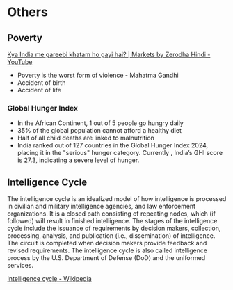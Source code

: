 # Others

## Poverty

[Kya India me gareebi khatam ho gayi hai? | Markets by Zerodha Hindi - YouTube](https://www.youtube.com/watch?v=v65L8vekQq0)

- Poverty is the worst form of violence - Mahatma Gandhi
- Accident of birth
- Accident of life

### Global Hunger Index

- In the African Continent, 1 out of 5 people go hungry daily
- 35% of the global population cannot afford a healthy diet
- Half of all child deaths are linked to malnutrition
- India ranked out of 127 countries in the Global Hunger Index 2024, placing it in the "serious" hunger category. Currently , India’s GHI score is 27.3, indicating a severe level of hunger.

## Intelligence Cycle

The intelligence cycle is an idealized model of how intelligence is processed in civilian and military intelligence agencies, and law enforcement organizations. It is a closed path consisting of repeating nodes, which (if followed) will result in finished intelligence. The stages of the intelligence cycle include the issuance of requirements by decision makers, collection, processing, analysis, and publication (i.e., dissemination) of intelligence. The circuit is completed when decision makers provide feedback and revised requirements. The intelligence cycle is also called intelligence process by the U.S. Department of Defense (DoD) and the uniformed services.

[Intelligence cycle - Wikipedia](https://en.wikipedia.org/wiki/Intelligence_cycle)
